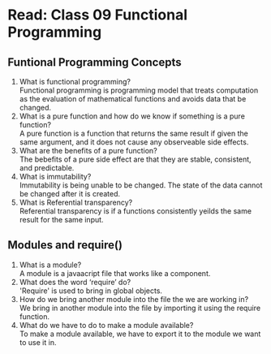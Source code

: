 # Read: Class 09 Functional Programming

## Funtional Programming Concepts

1. What is functional programming?\
Functional programming is programming model that treats computation as the evaluation of mathematical functions and avoids data that be changed.
2. What is a pure function and how do we know if something is a pure function?\
A pure function is a function that returns the same result if given the same argument, and it does not cause any observeable side effects.
3. What are the benefits of a pure function?\
The bebefits of a pure side effect are that they are stable, consistent, and predictable.
4. What is immutability?\
Immutability is being unable to be changed. The state of the data cannot be changed after it is created.
5. What is Referential transparency?\
Referential transparency is if a functions consistently yeilds the same result for the same input.

## Modules and require()

1. What is a module?\
A module is a javaacript file that works like a component.
2. What does the word ‘require’ do?\
'Require' is used to bring in global objects.
3. How do we bring another module into the file the we are working in?\
We bring in another module into the file by importing it using the require function.
4. What do we have to do to make a module available?\
To make a module available, we have to export it to the module we want to use it in.
